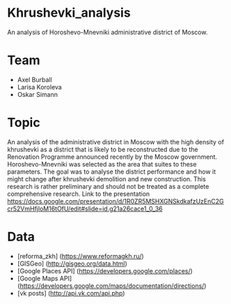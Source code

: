 # Khrushevki_analysis

An analysis of Horoshevo-Mnevniki administrative district of Moscow.

# Team

- Axel Burball
- Larisa Koroleva
- Oskar Simann

# Topic

An analysis of the administrative district in Moscow with the high density of khrushevki as a district that is likely to be
reconstructed due to the Renovation Programme announced recently by the Moscow government. Horoshevo-Mnevniki was selected as
the area that suites to these parameters.
The goal was to analyse the district performance and how it might change after khrushevki demolition and new construction.
This research is rather preliminary and should not be treated as a complete comprehensive research.
Link to the presentation https://docs.google.com/presentation/d/1R0ZR5MSHXGNSkdkafzUzEnC2Gcr52VmHfjloM16tOfU/edit#slide=id.g21a26cace1_0_36

# Data
- [reforma_zkh] (https://www.reformagkh.ru/) 
- [GISGeo] (http://gisgeo.org/data.html) 
- [Google Places API] (https://developers.google.com/places/) 
- [Google Maps API] (https://developers.google.com/maps/documentation/directions/)
- [vk posts] (http://api.vk.com/api.php)


